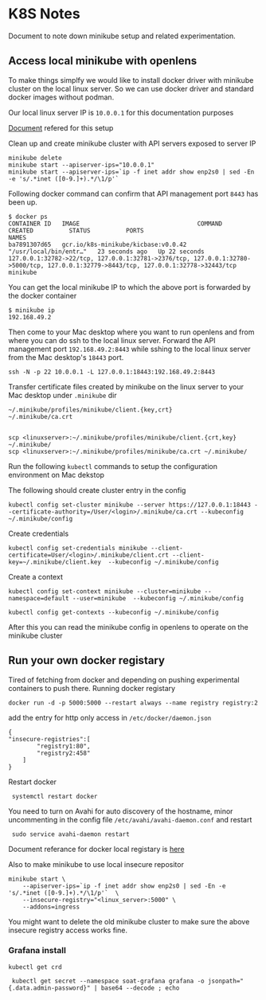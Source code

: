 # K8S Notes

Document to note down minikube setup and related experimentation.

## Access local minikube with openlens

To make things simplfy we would like to install docker driver with minikube cluster on the local linux server.  So we can use docker driver and standard docker images without podman.

Our local linux server IP is `10.0.0.1` for this documentation purposes

 [Document](https://www.chevdor.com/post/2021/02/docker_to_k8s/) refered for this setup



Clean up and create minikube cluster with API servers exposed to server IP

```
minikube delete
minikube start --apiserver-ips="10.0.0.1"
minikube start --apiserver-ips=`ip -f inet addr show enp2s0 | sed -En -e 's/.*inet ([0-9.]+).*/\1/p'`
```

Following docker command can confirm that API management port `8443` has been up.

```
$ docker ps
CONTAINER ID   IMAGE                                 COMMAND                  CREATED          STATUS          PORTS                                                                                                                                  NAMES
ba7891307d65   gcr.io/k8s-minikube/kicbase:v0.0.42   "/usr/local/bin/entr…"   23 seconds ago   Up 22 seconds   127.0.0.1:32782->22/tcp, 127.0.0.1:32781->2376/tcp, 127.0.0.1:32780->5000/tcp, 127.0.0.1:32779->8443/tcp, 127.0.0.1:32778->32443/tcp   minikube
```

You can get the local minikube IP to which the above port is forwarded by the docker container

``` 
$ minikube ip
192.168.49.2
```

Then come to your Mac desktop where you want to run openlens and from where you can do ssh to the local linux server. Forward the API management port `192.168.49.2:8443`  while sshing to the local linux server from the Mac desktop's `18443` port.

```
ssh -N -p 22 10.0.0.1 -L 127.0.0.1:18443:192.168.49.2:8443
```

Transfer certificate files created by minikube on the linux server to your Mac desktop under `.minikube` dir 

```
~/.minikube/profiles/minikube/client.{key,crt} 
~/.minikube/ca.crt 


scp <linuxserver>:~/.minikube/profiles/minikube/client.{crt,key} ~/.minikube/
scp <linuxserver>:~/.minikube/profiles/minikube/ca.crt ~/.minikube/

```

Run the following `kubectl` commands to setup the configuration environment on Mac dekstop



The following should create cluster entry in the config

```
kubectl config set-cluster minikube --server https://127.0.0.1:18443 --certificate-authority=/User/<login>/.minikube/ca.crt --kubeconfig ~/.minikube/config  
```



Create credentials

```
kubectl config set-credentials minikube --client-certificate=User/<login>/.minikube/client.crt --client-key=~/.minikube/client.key  --kubeconfig ~/.minikube/config  
```



Create a context 

```
kubectl config set-context minikube --cluster=minikube --namespace=default --user=minikube  --kubeconfig ~/.minikube/config

kubectl config get-contexts --kubeconfig ~/.minikube/config
```



After this you can read the minikube config in openlens to operate on the minikube cluster



## Run your own docker registary 

Tired of fetching from docker and depending on pushing experimental containers to push there. Running docker registary 

```
docker run -d -p 5000:5000 --restart always --name registry registry:2
```

add the entry for http only access in `/etc/docker/daemon.json`

```
{ 
"insecure-registries":[
		"registry1:80",
		"registry2:458"
	] 
}
```



Restart docker

```
 systemctl restart docker
```



You need to turn on Avahi for auto discovery of the hostname, minor uncommenting in the config file `/etc/avahi/avahi-daemon.conf` and restart

```
 sudo service avahi-daemon restart
```



Document referance for docker local registary is [here](https://www.allisonthackston.com/articles/local-docker-registry.html)



Also to make minikube to use local insecure repositor 

```
minikube start \
	--apiserver-ips=`ip -f inet addr show enp2s0 | sed -En -e 's/.*inet ([0-9.]+).*/\1/p'`  \
	--insecure-registry="<linux_server>:5000" \
	--addons=ingress
```



You might want to delete the old minikube cluster to make sure the above insecure registry access works fine. 







### Grafana install 

```
kubectl get crd
```



```
 kubectl get secret --namespace soat-grafana grafana -o jsonpath="{.data.admin-password}" | base64 --decode ; echo
```











